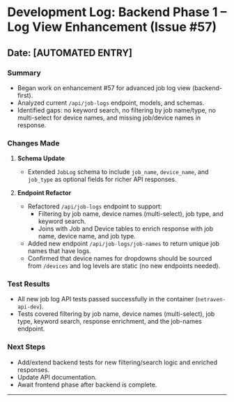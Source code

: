 # Development Log: Backend Phase 1 – Log View Enhancement (Issue #57)

## Date: [AUTOMATED ENTRY]

### Summary
- Began work on enhancement #57 for advanced job log view (backend-first).
- Analyzed current `/api/job-logs` endpoint, models, and schemas.
- Identified gaps: no keyword search, no filtering by job name/type, no multi-select for device names, and missing job/device names in response.

### Changes Made
1. **Schema Update**
   - Extended `JobLog` schema to include `job_name`, `device_name`, and `job_type` as optional fields for richer API responses.

2. **Endpoint Refactor**
   - Refactored `/api/job-logs` endpoint to support:
     - Filtering by job name, device names (multi-select), job type, and keyword search.
     - Joins with Job and Device tables to enrich response with job name, device name, and job type.
   - Added new endpoint `/api/job-logs/job-names` to return unique job names that have logs.
   - Confirmed that device names for dropdowns should be sourced from `/devices` and log levels are static (no new endpoints needed).

### Test Results
- All new job log API tests passed successfully in the container (`netraven-api-dev`).
- Tests covered filtering by job name, device names (multi-select), job type, keyword search, response enrichment, and the job-names endpoint.

### Next Steps
- Add/extend backend tests for new filtering/search logic and enriched responses.
- Update API documentation.
- Await frontend phase after backend is complete.

--- 